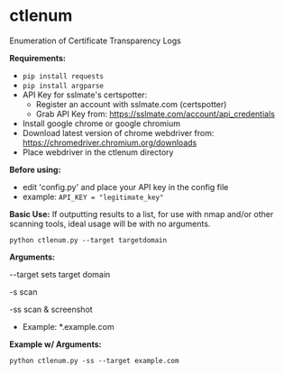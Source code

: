 # ctlenum
Enumeration of Certificate Transparency Logs

**Requirements:**
  - ```pip install requests```
  - ```pip install argparse```
  - API Key for sslmate's certspotter:
    - Register an account with sslmate.com (certspotter)
    - Grab API Key from: https://sslmate.com/account/api_credentials
  - Install google chrome or google chromium
  - Download latest version of chrome webdriver from: https://chromedriver.chromium.org/downloads
  - Place webdriver in the ctlenum directory

**Before using:**
  - edit 'config.py' and place your API key in the config file
  - example: ```API_KEY = "legitimate_key"```

**Basic Use:**
If outputting results to a list, for use with nmap and/or other scanning tools, ideal usage will be with no arguments.

```python ctlenum.py --target targetdomain```

**Arguments:**

 --target sets target domain
 
 -s scan
 
 -ss scan & screenshot
  - Example: \*.example.com

**Example w/ Arguments:**

   ```python ctlenum.py -ss --target example.com```
   
